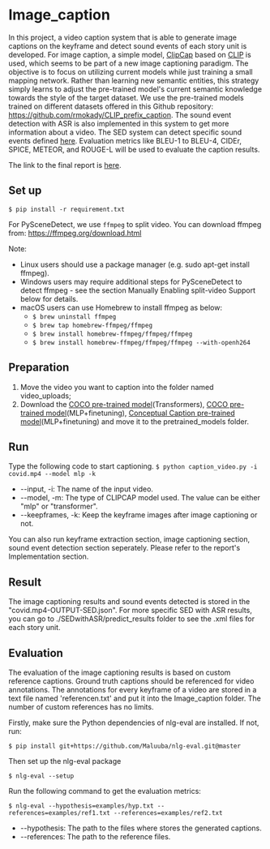 # Image_caption

In this project, a video caption system that is able to generate image captions on the keyframe and detect sound events of each story unit is developed. For image caption, a simple model, [ClipCap](https://github.com/rmokady/CLIP_prefix_caption) based on [CLIP](https://github.com/openai/CLIP) is used, which seems to be part of a new image captioning paradigm. The objective is to focus on utilizing current models while just training a small mapping network. Rather than learning new semantic entities, this strategy simply learns to adjust the pre-trained model's current semantic knowledge towards the style of the target dataset. We use the pre-trained models trained on different datasets offered in this Github repository: https://github.com/rmokady/CLIP_prefix_caption.
The sound event detection with ASR is also implemented in this system to get more information about a video. The SED system can detect specific sound events defined [here](https://github.com/yazdayy/sound-event-detection). Evaluation metrics like BLEU-1 to BLEU-4, CIDEr, SPICE, METEOR, and ROUGE-L will be used to evaluate the caption results. 

The link to the final report is [here](https://github.com/yanli1215/Image_caption/blob/main/SCSE21_0061_Liu_Yanli.pdf).

## Set up

`$ pip install -r requirement.txt`

For PySceneDetect, we use `ffmpeg` to split video. You can download ffmpeg from: https://ffmpeg.org/download.html

Note: 
- Linux users should use a package manager (e.g. sudo apt-get install ffmpeg). 
- Windows users may require additional steps for PySceneDetect to detect ffmpeg - see the section Manually Enabling split-video Support below for details.
- macOS users can use Homebrew to install ffmpeg as below:
    -  `$ brew uninstall ffmpeg`
    -  `$ brew tap homebrew-ffmpeg/ffmpeg`
    -  `$ brew install homebrew-ffmpeg/ffmpeg/ffmpeg`
    -  `$ brew install homebrew-ffmpeg/ffmpeg/ffmpeg --with-openh264`

## Preparation
1. Move the video you want to caption into the folder named video_uploads;
2. Download the [COCO pre-trained model](https://drive.google.com/file/d/1GYPToCqFREwi285wPLhuVExlz7DDUDfJ/view)(Transformers), [COCO pre-trained model](https://drive.google.com/file/d/1IdaBtMSvtyzF0ByVaBHtvM0JYSXRExRX/view)(MLP+finetuning), [Conceptual Caption pre-trained model](https://drive.google.com/file/d/14pXWwB4Zm82rsDdvbGguLfx9F8aM7ovT/view)(MLP+finetuning) and move it to the pretrained_models folder.

## Run
Type the following code to start captioning.
`$ python caption_video.py -i covid.mp4 --model mlp -k`

- --input, -i: The name of the input video.
- --model, -m: The type of CLIPCAP model used. The value can be either "mlp" or "transformer".
- --keepframes, -k: Keep the keyframe images after image captioning or not.

You can also run keyframe extraction section, image captioning section, sound event detection section seperately. Please refer to the report's Implementation section.
## Result
The image captioning results and sound events detected is stored in the "covid.mp4-OUTPUT-SED.json".
For more specific SED with ASR results, you can go to ./SEDwithASR/predict_results folder to see the .xml files for each story unit.

## Evaluation
The evaluation of the image captioning results is based on custom reference captions. Ground truth captions should be referenced for video annotations. The annotations for every keyframe of a video are stored in a text file named 'referencen.txt' and put it into the Image_caption folder. The number of custom references has no limits. 

Firstly, make sure the Python dependencies of nlg-eval are installed. If not, run:

`$ pip install git+https://github.com/Maluuba/nlg-eval.git@master`

Then set up the nlg-eval package

 `$ nlg-eval --setup`  

Run the following command to get the evaluation metrics:

`$ nlg-eval --hypothesis=examples/hyp.txt --references=examples/ref1.txt --references=examples/ref2.txt`
- --hypothesis: The path to the files where stores the generated captions.
- --references: The path to the reference files. 

